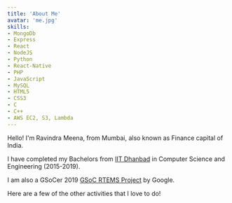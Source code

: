 ```yaml
---
title: 'About Me'
avatar: 'me.jpg'
skills:
- MongoDb
- Express
- React
- NodeJS
- Python
- React-Native
- PHP
- JavaScript
- MySQL
- HTML5
- CSS3
- C
- C++
- AWS EC2, S3, Lambda
---
```


Hello! I'm Ravindra Meena, from Mumbai, also known as Finance capital of India.

I have completed my Bachelors from [IIT Dhanbad](https://www.iitism.ac.in/) in Computer Science and Engineering (2015-2019).

I am also a GSoCer 2019 [GSoC RTEMS Project](https://summerofcode.withgoogle.com/archive/2019/projects/6270870320840704/) by Google.

Here are a few of the other activities that I love to do!
